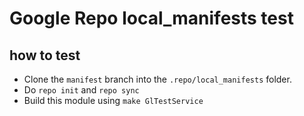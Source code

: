 # Google Repo local_manifests test
## how to test
- Clone the `manifest` branch into the `.repo/local_manifests` folder.
- Do `repo init` and `repo sync`
- Build this module using `make GlTestService`

